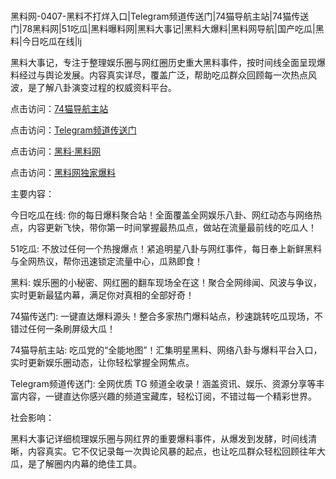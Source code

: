 #
黑料网-0407-黑料不打烊入口|Telegram频道传送门|74猫导航主站|74猫传送门|78黑料网|51吃瓜|黑料曝料网|黑料大事记|黑料大爆料|黑料网导航|国产吃瓜|黑料|今日吃瓜在线|lj

黑料大事记，专注于整理娱乐圈与网红圈历史重大黑料事件，按时间线全面呈现爆料经过与舆论发展。内容真实详尽，覆盖广泛，帮助吃瓜群众回顾每一次热点风波，是了解八卦演变过程的权威资料平台。


点击访问：<a href="https://74mao.com/">74猫导航主站</a>

点击访问：<a href="https://74mao.com/">Telegram频道传送门</a>

点击访问：<a href="https://gbs-3wd.pages.dev/">黑料·黑料网</a>

点击访问：<a href="https://qfwfg.pages.dev/">黑料网独家爆料</a>


主要内容：

今日吃瓜在线: 你的每日爆料聚合站！全面覆盖全网娱乐八卦、网红动态与网络热点，内容更新飞快，带你第一时间掌握最热瓜点，做站在流量最前线的吃瓜人！

51吃瓜: 不放过任何一个热搜爆点！紧追明星八卦与网红事件，每日奉上新鲜黑料与全网热议，帮你迅速锁定流量中心，瓜熟即食！

黑料: 娱乐圈的小秘密、网红圈的翻车现场全在这！聚合全网绯闻、风波与争议，实时更新最猛内幕，满足你对真相的全部好奇！

74猫传送门: 一键直达爆料源头！整合多家热门爆料站点，秒速跳转吃瓜现场，不错过任何一条刷屏级大瓜！

74猫导航主站: 吃瓜党的“全能地图”！汇集明星黑料、网络八卦与爆料平台入口，实时更新娱乐圈动态，让你轻松掌握全网焦点。

Telegram频道传送门: 全网优质 TG 频道全收录！涵盖资讯、娱乐、资源分享等丰富内容，一键直达你感兴趣的频道宝藏库，轻松订阅，不错过每一个精彩世界。 


社会影响：

黑料大事记详细梳理娱乐圈与网红界的重要爆料事件，从爆发到发酵，时间线清晰，内容真实。它不仅记录每一次舆论风暴的起点，也让吃瓜群众轻松回顾往年大瓜，是了解圈内内幕的绝佳工具。

<span style="display:none;">[Canonical link](https://github.com/alen890/890 ）</span>
